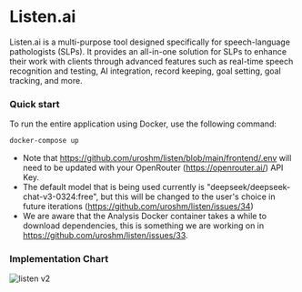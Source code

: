 # Listen.ai

Listen.ai is a multi-purpose tool designed specifically for speech-language pathologists (SLPs). It provides an all-in-one solution for SLPs to enhance their work with clients through advanced features such as real-time speech recognition and testing, AI integration, record keeping, goal setting, goal tracking, and more.

### Quick start

To run the entire application using Docker, use the following command:
```sh
docker-compose up
```

- Note that https://github.com/uroshm/listen/blob/main/frontend/.env will need to be updated with your OpenRouter (https://openrouter.ai/) API Key.
- The default model that is being used currently is "deepseek/deepseek-chat-v3-0324:free", but this will be changed to the user's choice in future iterations (https://github.com/uroshm/listen/issues/34)
- We are aware that the Analysis Docker container takes a while to download dependencies, this is something we are working on in https://github.com/uroshm/listen/issues/33.


### Implementation Chart
![listen v2](https://github.com/user-attachments/assets/51950b2e-3a81-46b1-9c0a-30e790cc9a8e)

